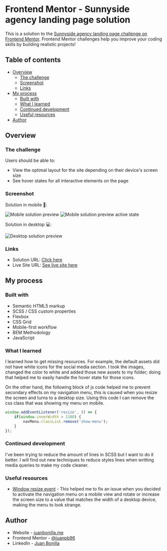 # Frontend Mentor - Sunnyside agency landing page solution

This is a solution to the [Sunnyside agency landing page challenge on Frontend Mentor](https://www.frontendmentor.io/challenges/sunnyside-agency-landing-page-7yVs3B6ef). Frontend Mentor challenges help you improve your coding skills by building realistic projects!

## Table of contents

- [Overview](#overview)
  - [The challenge](#the-challenge)
  - [Screenshot](#screenshot)
  - [Links](#links)
- [My process](#my-process)
  - [Built with](#built-with)
  - [What I learned](#what-i-learned)
  - [Continued development](#continued-development)
  - [Useful resources](#useful-resources)
- [Author](#author)

## Overview

### The challenge

Users should be able to:

- View the optimal layout for the site depending on their device's screen size
- See hover states for all interactive elements on the page

### Screenshot

Solution in mobile 📱:

![Mobile solution preview](./design/Mobile_solution_preview.png)
![Mobile solution preview active state](./design/Mobile_solution_preview-active.png)

Solution in desktop 💻:

![Desktop solution preview](./design/desktop_solution_preview.png)

### Links

- Solution URL: [Click here](https://www.frontendmentor.io/solutions/mobilefirst-site-sunnyside-agency-landing-page-pA-NOOWji#comment-61a5869dbb27946dd37a9961)
- Live Site URL: [See live site here](https://juanbonilla.me/FEM_sunnyside-agency-landing-page/)

## My process

### Built with

- Semantic HTML5 markup
- SCSS / CSS custom properties
- Flexbox
- CSS Grid
- Mobile-first workflow
- BEM Methodology
- JavaScript

### What I learned

I learned how to get missing resources. For example, the default assets did not have white icons for the social media section. I took the images, changed the color to white and added those new assets to my folder; doing that helped me to easily handle the hover state for those icons.

On the other hand, the following block of js code helped me to prevent secondary effects on my navigation menu, this is caused when you resize the screen and turns to a desktop size. Using this code I can remove the css class that was showing my menu on mobile.

```js
window.addEventListener('resize', () => {
    if(window.innerWidth > 1100) {
        navMenu.classList.remove('show-menu');
    }
});
```

### Continued development

I've been trying to reduce the amount of lines in SCSS but I want to do it better. I will find out new techniques to reduce styles lines when writting media queries to make my code cleaner.

### Useful resources

- [Window resize event](https://developer.mozilla.org/en-US/docs/Web/API/Window/resize_event) - This helped me to fix an issue when you decided to activate the navigation menu on a mobile view and rotate or increase the screen size to a value that matches the width of a desktop device, making the menu to look strange. 

## Author

- Website - [juanbonilla.me](https://juanbonilla.me)
- Frontend Mentor - [@juanpb96](https://www.frontendmentor.io/profile/juanpb96)
- LinkedIn - [Juan Bonilla](https://www.linkedin.com/in/juan-pablo-bonilla-6b8730115/)